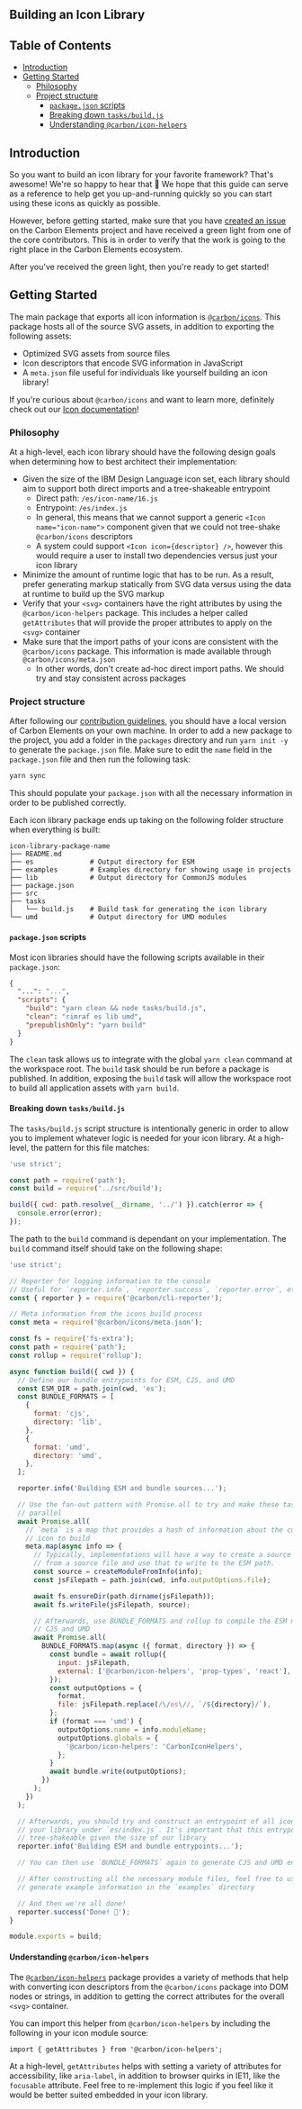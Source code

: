 ## Building an Icon Library

<!-- prettier-ignore-start -->
<!-- START doctoc generated TOC please keep comment here to allow auto update -->
<!-- DON'T EDIT THIS SECTION, INSTEAD RE-RUN doctoc TO UPDATE -->
## Table of Contents

- [Introduction](#introduction)
- [Getting Started](#getting-started)
  - [Philosophy](#philosophy)
  - [Project structure](#project-structure)
    - [`package.json` scripts](#packagejson-scripts)
    - [Breaking down `tasks/build.js`](#breaking-down-tasksbuildjs)
    - [Understanding `@carbon/icon-helpers`](#understanding-carbonicon-helpers)

<!-- END doctoc generated TOC please keep comment here to allow auto update -->
<!-- prettier-ignore-end -->

## Introduction

So you want to build an icon library for your favorite framework? That's
awesome! We're so happy to hear that 🎉 We hope that this guide can serve as a
reference to help get you up-and-running quickly so you can start using these
icons as quickly as possible.

However, before getting started, make sure that you have [created an
issue](https://github.com/IBM/carbon-elements/issues/new?labels=&template=feature_request.md)
on the Carbon Elements project and have received a green light from one of the
core contributors. This is in order to verify that the work is going to the
right place in the Carbon Elements ecosystem.

After you've received the green light, then you're ready to get started!

## Getting Started

The main package that exports all icon information is
[`@carbon/icons`](/packages/icons). This package hosts all of the source SVG
assets, in addition to exporting the following assets:

- Optimized SVG assets from source files
- Icon descriptors that encode SVG information in JavaScript
- A `meta.json` file useful for individuals like yourself building an icon
  library!

If you're curious about `@carbon/icons` and want to learn more, definitely check
out our [Icon documentation](/docs/icons.md)!

### Philosophy

At a high-level, each icon library should have the following design goals when
determining how to best architect their implementation:

- Given the size of the IBM Design Language icon set, each library should aim to
  support both direct imports and a tree-shakeable entrypoint
  - Direct path: `/es/icon-name/16.js`
  - Entrypoint: `/es/index.js`
  - In general, this means that we cannot support a generic `<Icon name="icon-name">` component
    given that we could not tree-shake `@carbon/icons` descriptors
  - A system could support `<Icon icon={descriptor} />`, however this would
    require a user to install two dependencies versus just your icon library
- Minimize the amount of runtime logic that has to be run. As a result, prefer
  generating markup statically from SVG data versus using the data at runtime to
  build up the SVG markup
- Verify that your `<svg>` containers have the right attributes by using the
  `@carbon/icon-helpers` package. This includes a helper called `getAttributes`
  that will provide the proper attributes to apply on the `<svg>` container
- Make sure that the import paths of your icons are consistent with the
  `@carbon/icons` package. This information is made available through
  `@carbon/icons/meta.json`
  - In other words, don't create ad-hoc direct import paths. We should try and
    stay consistent across packages

### Project structure

After following our [contribution guidelines](/.github/CONTRIBUTING.md), you should have a local version of
Carbon Elements on your own machine. In order to add a new package to the
project, you add a folder in the `packages` directory and run `yarn init -y` to
generate the `package.json` file. Make sure to edit the `name` field in the
`package.json` file and then run the following task:

```bash
yarn sync
```

This should populate your `package.json` with all the necessary information in
order to be published correctly.

Each icon library package ends up taking on the following folder structure when
everything is built:

```
icon-library-package-name
├── README.md
├── es              # Output directory for ESM
├── examples        # Examples directory for showing usage in projects
├── lib             # Output directory for CommonJS modules
├── package.json
├── src
├── tasks
│   └── build.js    # Build task for generating the icon library
└── umd             # Output directory for UMD modules
```

#### `package.json` scripts

Most icon libraries should have the following scripts available in their
`package.json`:

```json
{
  "...": "...",
  "scripts": {
    "build": "yarn clean && node tasks/build.js",
    "clean": "rimraf es lib umd",
    "prepublishOnly": "yarn build"
  }
}
```

The `clean` task allows us to integrate with the global `yarn clean` command at
the workspace root. The `build` task should be run before a package is
published. In addition, exposing the `build` task will allow the workspace root
to build all application assets with `yarn build`.

#### Breaking down `tasks/build.js`

The `tasks/build.js` script structure is intentionally generic in order to allow
you to implement whatever logic is needed for your icon library. At a
high-level, the pattern for this file matches:

```js
'use strict';

const path = require('path');
const build = require('../src/build');

build({ cwd: path.resolve(__dirname, '../') }).catch(error => {
  console.error(error);
});
```

The path to the `build` command is dependant on your implementation. The `build`
command itself should take on the following shape:

```js
'use strict';

// Reporter for logging information to the console
// Useful for `reporter.info`, `reporter.success`, `reporter.error`, etc.
const { reporter } = require('@carbon/cli-reporter');

// Meta information from the icons build process
const meta = require('@carbon/icons/meta.json');

const fs = require('fs-extra');
const path = require('path');
const rollup = require('rollup');

async function build({ cwd }) {
  // Define our bundle entrypoints for ESM, CJS, and UMD
  const ESM_DIR = path.join(cwd, 'es');
  const BUNDLE_FORMATS = [
    {
      format: 'cjs',
      directory: 'lib',
    },
    {
      format: 'umd',
      directory: 'umd',
    },
  ];

  reporter.info('Building ESM and bundle sources...');

  // Use the fan-out pattern with Promise.all to try and make these tasks run in
  // parallel
  await Promise.all(
    // `meta` is a map that provides a hash of information about the current
    // icon to build
    meta.map(async info => {
      // Typically, implementations will have a way to create a source module
      // from a source file and use that to write to the ESM path.
      const source = createModuleFromInfo(info);
      const jsFilepath = path.join(cwd, info.outputOptions.file);

      await fs.ensureDir(path.dirname(jsFilepath));
      await fs.writeFile(jsFilepath, source);

      // Afterwards, use BUNDLE_FORMATS and rollup to compile the ESM module to
      // CJS and UMD
      await Promise.all(
        BUNDLE_FORMATS.map(async ({ format, directory }) => {
          const bundle = await rollup({
            input: jsFilepath,
            external: ['@carbon/icon-helpers', 'prop-types', 'react'],
          });
          const outputOptions = {
            format,
            file: jsFilepath.replace(/\/es\//, `/${directory}/`),
          };
          if (format === 'umd') {
            outputOptions.name = info.moduleName;
            outputOptions.globals = {
              '@carbon/icon-helpers': 'CarbonIconHelpers',
            };
          }
          await bundle.write(outputOptions);
        })
      );
    })
  );

  // Afterwards, you should try and construct an entrypoint of all icons for
  // your library under `es/index.js`. It's important that this entrypoint is
  // tree-shakeable given the size of our library
  reporter.info('Building ESM and bundle entrypoints...');

  // You can then use `BUNDLE_FORMATS` again to generate CJS and UMD entrypoints

  // After constructing all the necessary module files, feel free to use this to
  // generate example information in the `examples` directory

  // And then we're all done!
  reporter.success('Done! 🎉');
}

module.exports = build;
```

#### Understanding `@carbon/icon-helpers`

The [`@carbon/icon-helpers`](/packages/icon-helpers) package provides a variety
of methods that help with converting icon descriptors from the `@carbon/icons`
package into DOM nodes or strings, in addition to getting the correct attributes
for the overall `<svg>` container.

You can import this helper from `@carbon/icon-helpers` by including the
following in your icon module source:

```
import { getAttributes } from '@carbon/icon-helpers';
```

At a high-level, `getAttributes` helps with setting a variety of attributes for
accessibility, like `aria-label`, in addition to browser quirks in IE11, like
the `focusable` attribute. Feel free to re-implement this logic if you feel like
it would be better suited embedded in your icon library.
